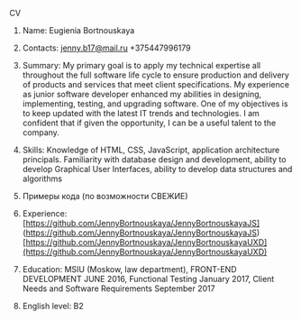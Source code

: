 CV
1. Name: Eugienia Bortnouskaya
2. Contacts: jenny.b17@mail.ru +375447996179
3. Summary: My primary goal is to apply my technical expertise all throughout the full software life cycle to ensure production and delivery of products and services that meet client specifications. My experience as junior software developer enhanced my abilities in designing, implementing, testing, and upgrading software. One of my objectives is to keep updated with the latest IT trends and technologies. I am confident that if given the opportunity, I can be a useful talent to the company.
4. Skills: Knowledge of HTML, CSS, JavaScript, application architecture principals. Familiarity with database design and development, ability to develop Graphical User Interfaces, ability to develop data structures and algorithms
5. Примеры кода (по возможности СВЕЖИЕ)
6. Experience: [https://github.com/JennyBortnouskaya/JennyBortnouskayaJS] (https://github.com/JennyBortnouskaya/JennyBortnouskayaJS)
[https://github.com/JennyBortnouskaya/JennyBortnouskayaUXD](https://github.com/JennyBortnouskaya/JennyBortnouskayaUXD)

7. Education: MSIU (Moskow, law department), FRONT-END DEVELOPMENT JUNE 2016, Functional Testing January 2017, Client Needs and Software Requirements September 2017
8. English level: B2
